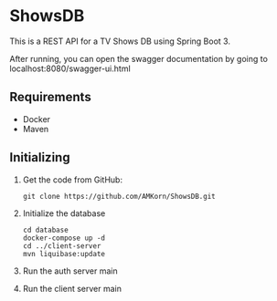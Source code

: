 # ShowsDB

This is a REST API for a TV Shows DB using Spring Boot 3.

After running, you can open the swagger documentation by going to localhost:8080/swagger-ui.html 

## Requirements
- Docker
- Maven

## Initializing

1. Get the code from GitHub:
    
    ```
    git clone https://github.com/AMKorn/ShowsDB.git
    ```

2. Initialize the database
    ```
    cd database
    docker-compose up -d
    cd ../client-server
    mvn liquibase:update
    ```

3. Run the auth server main
4. Run the client server main